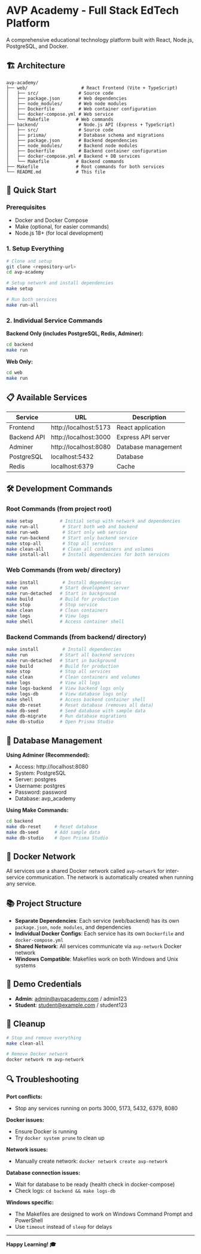 
# AVP Academy - Full Stack EdTech Platform

A comprehensive educational technology platform built with React, Node.js, PostgreSQL, and Docker.

## 🏗️ Architecture

```
avp-academy/
├── web/                    # React Frontend (Vite + TypeScript)
│   ├── src/               # Source code
│   ├── package.json       # Web dependencies
│   ├── node_modules/      # Web node modules
│   ├── Dockerfile         # Web container configuration
│   ├── docker-compose.yml # Web service
│   └── Makefile          # Web commands
├── backend/               # Node.js API (Express + TypeScript)
│   ├── src/               # Source code
│   ├── prisma/            # Database schema and migrations
│   ├── package.json       # Backend dependencies
│   ├── node_modules/      # Backend node modules
│   ├── Dockerfile         # Backend container configuration
│   ├── docker-compose.yml # Backend + DB services
│   └── Makefile          # Backend commands
├── Makefile              # Root commands for both services
└── README.md             # This file
```

## 🚀 Quick Start

### Prerequisites

- Docker and Docker Compose
- Make (optional, for easier commands)
- Node.js 18+ (for local development)

### 1. Setup Everything

```bash
# Clone and setup
git clone <repository-url>
cd avp-academy

# Setup network and install dependencies
make setup

# Run both services
make run-all
```

### 2. Individual Service Commands

**Backend Only (includes PostgreSQL, Redis, Adminer):**
```bash
cd backend
make run
```

**Web Only:**
```bash
cd web
make run
```

## 📋 Available Services

| Service | URL | Description |
|---------|-----|-------------|
| Frontend | http://localhost:5173 | React application |
| Backend API | http://localhost:3000 | Express API server |
| Adminer | http://localhost:8080 | Database management |
| PostgreSQL | localhost:5432 | Database |
| Redis | localhost:6379 | Cache |

## 🛠️ Development Commands

### Root Commands (from project root)

```bash
make setup          # Initial setup with network and dependencies
make run-all         # Start both web and backend
make run-web         # Start only web service
make run-backend     # Start only backend service
make stop-all        # Stop all services
make clean-all       # Clean all containers and volumes
make install-all     # Install dependencies for both services
```

### Web Commands (from web/ directory)

```bash
make install         # Install dependencies
make run            # Start development server
make run-detached   # Start in background
make build          # Build for production
make stop           # Stop service
make clean          # Clean containers
make logs           # View logs
make shell          # Access container shell
```

### Backend Commands (from backend/ directory)

```bash
make install         # Install dependencies
make run            # Start all backend services
make run-detached   # Start in background
make build          # Build for production
make stop           # Stop all services
make clean          # Clean containers and volumes
make logs           # View all logs
make logs-backend   # View backend logs only
make logs-db        # View database logs only
make shell          # Access backend container shell
make db-reset       # Reset database (removes all data)
make db-seed        # Seed database with sample data
make db-migrate     # Run database migrations
make db-studio      # Open Prisma Studio
```

## 🔧 Database Management

**Using Adminer (Recommended):**
- Access: http://localhost:8080
- System: PostgreSQL
- Server: postgres
- Username: postgres
- Password: password
- Database: avp_academy

**Using Make Commands:**
```bash
cd backend
make db-reset     # Reset database
make db-seed      # Add sample data
make db-studio    # Open Prisma Studio
```

## 🐳 Docker Network

All services use a shared Docker network called `avp-network` for inter-service communication. The network is automatically created when running any service.

## 📚 Project Structure

- **Separate Dependencies**: Each service (web/backend) has its own `package.json`, `node_modules`, and dependencies
- **Individual Docker Configs**: Each service has its own `Dockerfile` and `docker-compose.yml`
- **Shared Network**: All services communicate via `avp-network` Docker network
- **Windows Compatible**: Makefiles work on both Windows and Unix systems

## 🔐 Demo Credentials

- **Admin**: admin@avpacademy.com / admin123
- **Student**: student@example.com / student123

## 🧹 Cleanup

```bash
# Stop and remove everything
make clean-all

# Remove Docker network
docker network rm avp-network
```

## 🔍 Troubleshooting

**Port conflicts:**
- Stop any services running on ports 3000, 5173, 5432, 6379, 8080

**Docker issues:**
- Ensure Docker is running
- Try `docker system prune` to clean up

**Network issues:**
- Manually create network: `docker network create avp-network`

**Database connection issues:**
- Wait for database to be ready (health check in docker-compose)
- Check logs: `cd backend && make logs-db`

**Windows specific:**
- The Makefiles are designed to work on Windows Command Prompt and PowerShell
- Use `timeout` instead of `sleep` for delays

---

**Happy Learning! 🎓**
